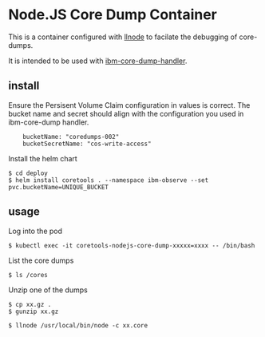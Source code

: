 # Node.JS Core Dump Container

This is a container configured with [llnode](https://github.com/nodejs/llnode/) to facilate the debugging of core-dumps.

It is intended to be used with [ibm-core-dump-handler]().

## install

Ensure the Persisent Volume Claim configuration in values is correct.
The bucket name and secret should align with the configuration you used in ibm-core-dump handler.
```
    bucketName: "coredumps-002"
    bucketSecretName: "cos-write-access"
```

Install the helm chart
```
$ cd deploy
$ helm install coretools . --namespace ibm-observe --set pvc.bucketName=UNIQUE_BUCKET
```

## usage 

Log into the pod
```
$ kubectl exec -it coretools-nodejs-core-dump-xxxxx=xxxx -- /bin/bash
```

List the core dumps
```
$ ls /cores
```

Unzip one of the dumps
```
$ cp xx.gz .
$ gunzip xx.gz
```

```
$ llnode /usr/local/bin/node -c xx.core
```